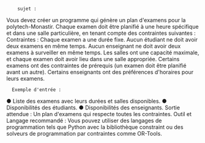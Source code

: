         sujet :
Vous devez créer un programme qui génère un plan d'examens pour
la polytech-Monastir.
Chaque examen doit être planifié à une heure spécifique et dans
une salle particulière, en tenant compte des contraintes
suivantes :
        Contraintes :
Chaque examen a une durée fixe.
Aucun étudiant ne doit avoir deux examens en même temps.
Aucun enseignant ne doit avoir deux examens à surveiller en même
temps.
Les salles ont une capacité maximale, et chaque examen doit avoir
lieu dans une salle appropriée.
Certains examens ont des contraintes de prérequis (un examen doit
être planifié avant un autre).
Certains enseignants ont des préférences d'horaires pour leurs
examens.

      Exemple d'entrée :
● Liste des examens avec leurs durées et salles disponibles.
● Disponibilités des étudiants.
● Disponibilités des enseignants.
      Sortie attendue :
Un plan d'examens qui respecte toutes les contraintes.
      Outil et Langage recommandé :
Vous pouvez utiliser des langages de programmation tels que
Python avec la bibliothèque constraint ou des solveurs de
programmation par contraintes comme OR-Tools.
